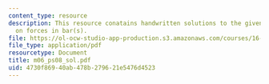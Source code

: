 ```yaml
---
content_type: resource
description: This resource conatains handwritten solutions to the given problem set
  on forces in bar(s).
file: https://ol-ocw-studio-app-production.s3.amazonaws.com/courses/16-01-unified-engineering-i-ii-iii-iv-fall-2005-spring-2006/4730f86940ab478b279621e5476d4523_m06_ps08_sol.pdf
file_type: application/pdf
resourcetype: Document
title: m06_ps08_sol.pdf
uid: 4730f869-40ab-478b-2796-21e5476d4523
---
```

